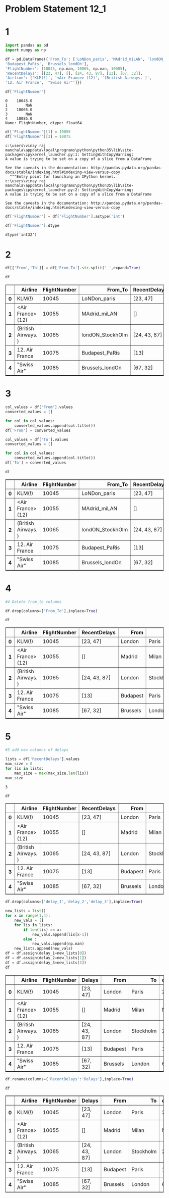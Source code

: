 
# Problem Statement 12_1

# 1


```python
import pandas as pd
import numpy as np
```


```python
df = pd.DataFrame({'From_To': ['LoNDon_paris', 'MAdrid_miLAN', 'londON_StockhOlm',
'Budapest_PaRis', 'Brussels_londOn'],
'FlightNumber': [10045, np.nan, 10065, np.nan, 10085],
'RecentDelays': [[23, 47], [], [24, 43, 87], [13], [67, 32]],
'Airline': ['KLM(!)', '<Air France> (12)', '(British Airways. )',
'12. Air France', '"Swiss Air"']})
```


```python
df['FlightNumber']
```




    0    10045.0
    1        NaN
    2    10065.0
    3        NaN
    4    10085.0
    Name: FlightNumber, dtype: float64




```python
df['FlightNumber'][1] = 10055
df['FlightNumber'][3] = 10075
```

    c:\users\vinay raj manchala\appdata\local\programs\python\python35\lib\site-packages\ipykernel_launcher.py:1: SettingWithCopyWarning: 
    A value is trying to be set on a copy of a slice from a DataFrame
    
    See the caveats in the documentation: http://pandas.pydata.org/pandas-docs/stable/indexing.html#indexing-view-versus-copy
      """Entry point for launching an IPython kernel.
    c:\users\vinay raj manchala\appdata\local\programs\python\python35\lib\site-packages\ipykernel_launcher.py:2: SettingWithCopyWarning: 
    A value is trying to be set on a copy of a slice from a DataFrame
    
    See the caveats in the documentation: http://pandas.pydata.org/pandas-docs/stable/indexing.html#indexing-view-versus-copy
      
    


```python
df['FlightNumber'] = df['FlightNumber'].astype('int')
```


```python
df['FlightNumber'].dtype
```




    dtype('int32')



# 2


```python
df[['From','To']] = df['From_To'].str.split('_',expand=True)
```


```python
df
```




<div>
<style scoped>
    .dataframe tbody tr th:only-of-type {
        vertical-align: middle;
    }

    .dataframe tbody tr th {
        vertical-align: top;
    }

    .dataframe thead th {
        text-align: right;
    }
</style>
<table border="1" class="dataframe">
  <thead>
    <tr style="text-align: right;">
      <th></th>
      <th>Airline</th>
      <th>FlightNumber</th>
      <th>From_To</th>
      <th>RecentDelays</th>
      <th>From</th>
      <th>To</th>
    </tr>
  </thead>
  <tbody>
    <tr>
      <th>0</th>
      <td>KLM(!)</td>
      <td>10045</td>
      <td>LoNDon_paris</td>
      <td>[23, 47]</td>
      <td>LoNDon</td>
      <td>paris</td>
    </tr>
    <tr>
      <th>1</th>
      <td>&lt;Air France&gt; (12)</td>
      <td>10055</td>
      <td>MAdrid_miLAN</td>
      <td>[]</td>
      <td>MAdrid</td>
      <td>miLAN</td>
    </tr>
    <tr>
      <th>2</th>
      <td>(British Airways. )</td>
      <td>10065</td>
      <td>londON_StockhOlm</td>
      <td>[24, 43, 87]</td>
      <td>londON</td>
      <td>StockhOlm</td>
    </tr>
    <tr>
      <th>3</th>
      <td>12. Air France</td>
      <td>10075</td>
      <td>Budapest_PaRis</td>
      <td>[13]</td>
      <td>Budapest</td>
      <td>PaRis</td>
    </tr>
    <tr>
      <th>4</th>
      <td>"Swiss Air"</td>
      <td>10085</td>
      <td>Brussels_londOn</td>
      <td>[67, 32]</td>
      <td>Brussels</td>
      <td>londOn</td>
    </tr>
  </tbody>
</table>
</div>



# 3


```python
col_values = df['From'].values
converted_values = []

for col in col_values:
    converted_values.append(col.title())
df['From'] = converted_values

col_values = df['To'].values
converted_values = []

for col in col_values:
    converted_values.append(col.title())
df['To'] = converted_values
```


```python
df
```




<div>
<style scoped>
    .dataframe tbody tr th:only-of-type {
        vertical-align: middle;
    }

    .dataframe tbody tr th {
        vertical-align: top;
    }

    .dataframe thead th {
        text-align: right;
    }
</style>
<table border="1" class="dataframe">
  <thead>
    <tr style="text-align: right;">
      <th></th>
      <th>Airline</th>
      <th>FlightNumber</th>
      <th>From_To</th>
      <th>RecentDelays</th>
      <th>From</th>
      <th>To</th>
    </tr>
  </thead>
  <tbody>
    <tr>
      <th>0</th>
      <td>KLM(!)</td>
      <td>10045</td>
      <td>LoNDon_paris</td>
      <td>[23, 47]</td>
      <td>London</td>
      <td>Paris</td>
    </tr>
    <tr>
      <th>1</th>
      <td>&lt;Air France&gt; (12)</td>
      <td>10055</td>
      <td>MAdrid_miLAN</td>
      <td>[]</td>
      <td>Madrid</td>
      <td>Milan</td>
    </tr>
    <tr>
      <th>2</th>
      <td>(British Airways. )</td>
      <td>10065</td>
      <td>londON_StockhOlm</td>
      <td>[24, 43, 87]</td>
      <td>London</td>
      <td>Stockholm</td>
    </tr>
    <tr>
      <th>3</th>
      <td>12. Air France</td>
      <td>10075</td>
      <td>Budapest_PaRis</td>
      <td>[13]</td>
      <td>Budapest</td>
      <td>Paris</td>
    </tr>
    <tr>
      <th>4</th>
      <td>"Swiss Air"</td>
      <td>10085</td>
      <td>Brussels_londOn</td>
      <td>[67, 32]</td>
      <td>Brussels</td>
      <td>London</td>
    </tr>
  </tbody>
</table>
</div>



# 4


```python
#4 Delete from_to columns

df.drop(columns=['From_To'],inplace=True)
```


```python
df
```




<div>
<style scoped>
    .dataframe tbody tr th:only-of-type {
        vertical-align: middle;
    }

    .dataframe tbody tr th {
        vertical-align: top;
    }

    .dataframe thead th {
        text-align: right;
    }
</style>
<table border="1" class="dataframe">
  <thead>
    <tr style="text-align: right;">
      <th></th>
      <th>Airline</th>
      <th>FlightNumber</th>
      <th>RecentDelays</th>
      <th>From</th>
      <th>To</th>
    </tr>
  </thead>
  <tbody>
    <tr>
      <th>0</th>
      <td>KLM(!)</td>
      <td>10045</td>
      <td>[23, 47]</td>
      <td>London</td>
      <td>Paris</td>
    </tr>
    <tr>
      <th>1</th>
      <td>&lt;Air France&gt; (12)</td>
      <td>10055</td>
      <td>[]</td>
      <td>Madrid</td>
      <td>Milan</td>
    </tr>
    <tr>
      <th>2</th>
      <td>(British Airways. )</td>
      <td>10065</td>
      <td>[24, 43, 87]</td>
      <td>London</td>
      <td>Stockholm</td>
    </tr>
    <tr>
      <th>3</th>
      <td>12. Air France</td>
      <td>10075</td>
      <td>[13]</td>
      <td>Budapest</td>
      <td>Paris</td>
    </tr>
    <tr>
      <th>4</th>
      <td>"Swiss Air"</td>
      <td>10085</td>
      <td>[67, 32]</td>
      <td>Brussels</td>
      <td>London</td>
    </tr>
  </tbody>
</table>
</div>



# 5


```python
#5 add new columns of delays

lists = df['RecentDelays'].values
max_size = 0
for lis in lists:
    max_size = max(max_size,len(lis))
max_size
```




    3




```python
df
```




<div>
<style scoped>
    .dataframe tbody tr th:only-of-type {
        vertical-align: middle;
    }

    .dataframe tbody tr th {
        vertical-align: top;
    }

    .dataframe thead th {
        text-align: right;
    }
</style>
<table border="1" class="dataframe">
  <thead>
    <tr style="text-align: right;">
      <th></th>
      <th>Airline</th>
      <th>FlightNumber</th>
      <th>RecentDelays</th>
      <th>From</th>
      <th>To</th>
    </tr>
  </thead>
  <tbody>
    <tr>
      <th>0</th>
      <td>KLM(!)</td>
      <td>10045</td>
      <td>[23, 47]</td>
      <td>London</td>
      <td>Paris</td>
    </tr>
    <tr>
      <th>1</th>
      <td>&lt;Air France&gt; (12)</td>
      <td>10055</td>
      <td>[]</td>
      <td>Madrid</td>
      <td>Milan</td>
    </tr>
    <tr>
      <th>2</th>
      <td>(British Airways. )</td>
      <td>10065</td>
      <td>[24, 43, 87]</td>
      <td>London</td>
      <td>Stockholm</td>
    </tr>
    <tr>
      <th>3</th>
      <td>12. Air France</td>
      <td>10075</td>
      <td>[13]</td>
      <td>Budapest</td>
      <td>Paris</td>
    </tr>
    <tr>
      <th>4</th>
      <td>"Swiss Air"</td>
      <td>10085</td>
      <td>[67, 32]</td>
      <td>Brussels</td>
      <td>London</td>
    </tr>
  </tbody>
</table>
</div>




```python
df.drop(columns=['delay_1','delay_2','delay_3'],inplace=True)
```


```python
new_lists = list()
for x in range(1,4):
    new_vals = []
    for lis in lists:
        if len(lis) >= x:
            new_vals.append(lis[x-1])
        else :
            new_vals.append(np.nan)
    new_lists.append(new_vals)
df = df.assign(delay_1=new_lists[0])
df = df.assign(delay_2=new_lists[1])
df = df.assign(delay_3=new_lists[2])
df
```




<div>
<style scoped>
    .dataframe tbody tr th:only-of-type {
        vertical-align: middle;
    }

    .dataframe tbody tr th {
        vertical-align: top;
    }

    .dataframe thead th {
        text-align: right;
    }
</style>
<table border="1" class="dataframe">
  <thead>
    <tr style="text-align: right;">
      <th></th>
      <th>Airline</th>
      <th>FlightNumber</th>
      <th>Delays</th>
      <th>From</th>
      <th>To</th>
      <th>delay_1</th>
      <th>delay_2</th>
      <th>delay_3</th>
    </tr>
  </thead>
  <tbody>
    <tr>
      <th>0</th>
      <td>KLM(!)</td>
      <td>10045</td>
      <td>[23, 47]</td>
      <td>London</td>
      <td>Paris</td>
      <td>23.0</td>
      <td>47.0</td>
      <td>NaN</td>
    </tr>
    <tr>
      <th>1</th>
      <td>&lt;Air France&gt; (12)</td>
      <td>10055</td>
      <td>[]</td>
      <td>Madrid</td>
      <td>Milan</td>
      <td>NaN</td>
      <td>NaN</td>
      <td>NaN</td>
    </tr>
    <tr>
      <th>2</th>
      <td>(British Airways. )</td>
      <td>10065</td>
      <td>[24, 43, 87]</td>
      <td>London</td>
      <td>Stockholm</td>
      <td>24.0</td>
      <td>43.0</td>
      <td>87.0</td>
    </tr>
    <tr>
      <th>3</th>
      <td>12. Air France</td>
      <td>10075</td>
      <td>[13]</td>
      <td>Budapest</td>
      <td>Paris</td>
      <td>13.0</td>
      <td>NaN</td>
      <td>NaN</td>
    </tr>
    <tr>
      <th>4</th>
      <td>"Swiss Air"</td>
      <td>10085</td>
      <td>[67, 32]</td>
      <td>Brussels</td>
      <td>London</td>
      <td>67.0</td>
      <td>32.0</td>
      <td>NaN</td>
    </tr>
  </tbody>
</table>
</div>




```python
df.rename(columns={'RecentDelays':'Delays'},inplace=True)
```


```python
df
```




<div>
<style scoped>
    .dataframe tbody tr th:only-of-type {
        vertical-align: middle;
    }

    .dataframe tbody tr th {
        vertical-align: top;
    }

    .dataframe thead th {
        text-align: right;
    }
</style>
<table border="1" class="dataframe">
  <thead>
    <tr style="text-align: right;">
      <th></th>
      <th>Airline</th>
      <th>FlightNumber</th>
      <th>Delays</th>
      <th>From</th>
      <th>To</th>
      <th>delay_1</th>
      <th>delay_2</th>
      <th>delay_3</th>
    </tr>
  </thead>
  <tbody>
    <tr>
      <th>0</th>
      <td>KLM(!)</td>
      <td>10045</td>
      <td>[23, 47]</td>
      <td>London</td>
      <td>Paris</td>
      <td>23.0</td>
      <td>47.0</td>
      <td>NaN</td>
    </tr>
    <tr>
      <th>1</th>
      <td>&lt;Air France&gt; (12)</td>
      <td>10055</td>
      <td>[]</td>
      <td>Madrid</td>
      <td>Milan</td>
      <td>NaN</td>
      <td>NaN</td>
      <td>NaN</td>
    </tr>
    <tr>
      <th>2</th>
      <td>(British Airways. )</td>
      <td>10065</td>
      <td>[24, 43, 87]</td>
      <td>London</td>
      <td>Stockholm</td>
      <td>24.0</td>
      <td>43.0</td>
      <td>87.0</td>
    </tr>
    <tr>
      <th>3</th>
      <td>12. Air France</td>
      <td>10075</td>
      <td>[13]</td>
      <td>Budapest</td>
      <td>Paris</td>
      <td>13.0</td>
      <td>NaN</td>
      <td>NaN</td>
    </tr>
    <tr>
      <th>4</th>
      <td>"Swiss Air"</td>
      <td>10085</td>
      <td>[67, 32]</td>
      <td>Brussels</td>
      <td>London</td>
      <td>67.0</td>
      <td>32.0</td>
      <td>NaN</td>
    </tr>
  </tbody>
</table>
</div>


